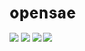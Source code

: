 # opensae

[![](https://github.com/saltbo/opensae/workflows/build/badge.svg)](https://github.com/saltbo/opensae/actions?query=workflow%3ABuild)
[![](https://codecov.io/gh/saltbo/opensae/branch/master/graph/badge.svg)](https://codecov.io/gh/saltbo/opensae)
[![](https://img.shields.io/github/v/release/saltbo/opensae.svg)](https://github.com/saltbo/opensae/releases)
[![](https://img.shields.io/github/license/saltbo/opensae.svg)](https://github.com/saltbo/opensae/blob/master/LICENSE)
